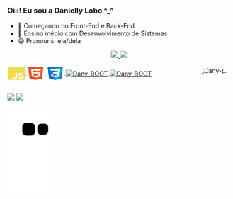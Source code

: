 ### Oiii! Eu sou a Danielly Lobo ^_^

- 🔭 Começando no Front-End e Back-End
- 🌱 Ensino médio com Desenvolvimento de Sistemas
- 😄 Pronouns: ela/dela
 
 <div align="center">
  <a href="https://github.com/Daniellylobo">
  <img height="170em" src="https://github-readme-stats.vercel.app/api?username=Daniellylobo&show_icons=true&theme=material-palenight&include_all_commits=true&count_private=true"/>
  <img height="140em" src="https://github-readme-stats.vercel.app/api/top-langs/?username=Daniellylobo&layout=compact&langs_count=7&theme=material-palenight"/>
</div>
<div style="display: inline_block"><br>
  <img align="center" alt="Dany-Js" height="30" width="40" src="https://raw.githubusercontent.com/devicons/devicon/master/icons/javascript/javascript-plain.svg">
  <img align="center" alt="Dany-HTML" height="30" width="40" src="https://raw.githubusercontent.com/devicons/devicon/master/icons/html5/html5-original.svg">
  <img align="center" alt="Dany-CSS" height="30" width="40" src="https://raw.githubusercontent.com/devicons/devicon/master/icons/css3/css3-original.svg">
  <img align="center" alt="Dany-BOOT" height="30" width="40" src="https://cdn.jsdelivr.net/gh/devicons/devicon/icons/bootstrap/bootstrap-original.svg"/>
  <img align="center" alt="Dany-BOOT" height="30" width="40" src="https://cdn.jsdelivr.net/gh/devicons/devicon/icons/php/php-original.svg"/>
 
 <img align="right" alt="Dany-pic" height="200" style="border-radius:50px;" src="https://media.discordapp.net/attachments/901543241898401892/1047510586545672273/download20221103104352.png?width=593&height=593"/>


</div>

##

<div> 
  <a href="https://www.instagram.com/dany.red_/" target="_blank"><img src="https://img.shields.io/badge/-Instagram-%23E4405F?style=for-the-badge&logo=instagram&logoColor=white" target="_blank"></a>
 <a href="https://discord.com/channels/@me/901543241898401892" target="_blank"><img src="https://img.shields.io/badge/Discord-7289DA?style=for-the-badge&logo=discord&logoColor=white" target="_blank"></a> 

 
 ![Snake animation](https://github.com/Daniellylobo/Daniellylobo/blob/output/github-contribution-grid-snake.svg)
 </div>

